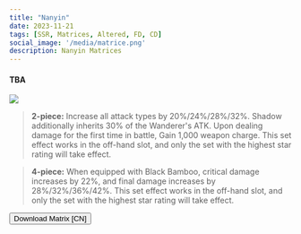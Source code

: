 ```yaml
---
title: "Nanyin"
date: 2023-11-21
tags: [SSR, Matrices, Altered, FD, CD]
social_image: '/media/matrice.png'
description: Nanyin Matrices
---
```

#### TBA

![](https://telegra.ph/file/030a503d891885e331998.png)

> **2-piece:** Increase all attack types by 20%/24%/28%/32%. Shadow additionally inherits 30% of the Wanderer's ATK. Upon dealing damage for the first time in battle, Gain 1,000 weapon charge. This set effect works in the off-hand slot, and only the set with the highest star rating will take effect.

> **4-piece:** When equipped with Black Bamboo, critical damage increases by 22%, and final damage increases by 28%/32%/36%/42%. This set effect works in the off-hand slot, and only the set with the highest star rating will take effect.

<button onclick="window.location.href='https://cdn.discordapp.com/attachments/1164138842731843625/1164138843029647380/Nanyin_Matrix_CN.png';">
      Download Matrix [CN]
    </button>


